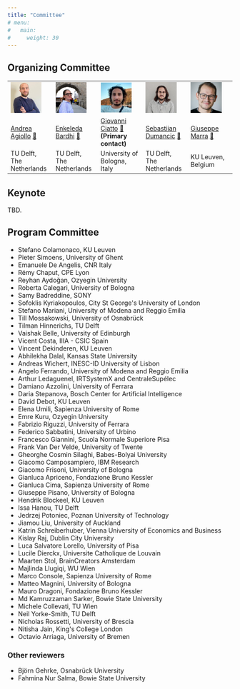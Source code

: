 ```yaml
---
title: "Committee"
# menu:
#   main:
#     weight: 30
---
```


## Organizing Committee ##

<table>
    <col width="20%" />
    <col width="20%" />
    <col width="20%" />
    <col width="20%" />
    <col width="20%" />
    <tr>
        <td><img src="andrea_agiollo.jpg" width=80%></td>
        <td><img src="enkeleda_bardhi.jpg" width=80%></td>
        <td><img src="giovanni_ciatto.jpg" width=80%></td>
        <td><img src="sebastijan_dumancic.jpg" width=80%></td>
        <td><img src="giuseppe_marra.jpg" width=80%></td>
    </tr>
    <tr>
        <td> 
            <a href='https://www.tudelft.nl/en/eemcs/the-faculty/departments/intelligent-systems/cybersecurityeemcs/people/andrea-agiollo'>Andrea Agiollo</a>
            <a href='mailto:A.Agiollo-1@tudelft.nl'>📧</a>
        </td>
        <td> 
            <a href='https://bardhienkeleda.github.io'>Enkeleda Bardhi</a>
            <a href='mailto:E.Bardhi-1@tudelft.nl'>📧</a>
        </td>
        <td> 
            <a href='https://www.unibo.it/sitoweb/giovanni.ciatto'>Giovanni Ciatto</a> 
            <a href='mailto:giovanni.ciatto@unibo.it'>📧</a>
            <b>(Primary contact)</b>
        </td>
        <td> 
            <a href='https://sebdumancic.github.io/'>Sebastijan Dumancic</a>
            <a href='mailto:S.Dumancic@tudelft.nl'>📧</a>
        </td>
        <td> 
            <a href='https://www.giuseppemarra.com/'>Giuseppe Marra</a>
            <a href='mailto:giuseppe.marra@kuleuven.be'>📧</a>
        </td>
    </tr>
    <tr>
        <td> TU Delft, The Netherlands </td>
        <td> TU Delft, The Netherlands </td>
        <td> University of Bologna, Italy </td>
        <td> TU Delft, The Netherlands </td>
        <td> KU Leuven, Belgium </td>
    </tr>
 </table>

## Keynote

TBD.

## Program Committee

- Stefano Colamonaco, KU Leuven
- Pieter Simoens, University of Ghent
- Emanuele De Angelis, CNR Italy
- Rémy Chaput, CPE Lyon
- Reyhan Aydoğan, Ozyegin University 
- Roberta Calegari, University of Bologna
- Samy Badreddine, SONY
- Sofoklis Kyriakopoulos, City St George's University of London
- Stefano Mariani, University of Modena and Reggio Emilia
- Till Mossakowski, University of Osnabrück
- Tilman Hinnerichs, TU Delft
- Vaishak Belle, University of Edinburgh
- Vicent Costa, IIIA - CSIC Spain
- Vincent Dekinderen, KU Leuven
- Abhilekha Dalal, Kansas State University
- Andreas Wichert, INESC-ID University of Lisbon
- Angelo Ferrando, University of Modena and Reggio Emilia
- Arthur Ledaguenel, IRTSystemX and CentraleSupélec
- Damiano Azzolini, University of Ferrara
- Daria Stepanova, Bosch Center for Artificial Intelligence
- David Debot, KU Leuven
- Elena Umili, Sapienza University of Rome
- Emre Kuru, Ozyegin University
- Fabrizio Riguzzi, University of Ferrara
- Federico Sabbatini, University of Urbino
- Francesco Giannini, Scuola Normale Superiore Pisa
- Frank Van Der Velde, University of Twente
- Gheorghe Cosmin Silaghi, Babes-Bolyai University
- Giacomo Camposampiero, IBM Research
- Giacomo Frisoni, University of Bologna
- Gianluca Apriceno, Fondazione Bruno Kessler
- Gianluca Cima, Sapienza University of Rome
- Giuseppe Pisano, University of Bologna
- Hendrik Blockeel, KU Leuven
- Issa Hanou, TU Delft
- Jedrzej Potoniec, Poznan University of Technology
- Jiamou Liu, University of Auckland
- Katrin Schreiberhuber, Vienna University of Economics and Business
- Kislay Raj, Dublin City University
- Luca Salvatore Lorello, University of Pisa
- Lucile Dierckx, Universite Catholique de Louvain
- Maarten Stol, BrainCreators Amsterdam
- Majlinda Llugiqi, WU Wien
- Marco Console, Sapienza University of Rome
- Matteo Magnini, University of Bologna
- Mauro Dragoni, Fondazione Bruno Kessler
- Md Kamruzzaman Sarker, Bowie State University
- Michele Collevati, TU Wien
- Neil Yorke-Smith, TU Delft
- Nicholas Rossetti, University of Brescia
- Nitisha Jain, King's College London
- Octavio Arriaga, University of Bremen

### Other reviewers

- Björn Gehrke, Osnabrück University
- Fahmina Nur Salma, Bowie State University
